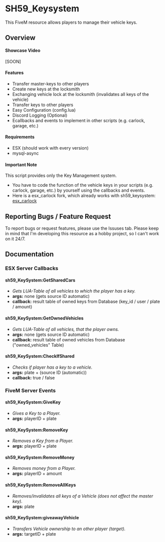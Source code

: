 # SH59_Keysystem
This FiveM resource allows players to manage their vehicle keys.

## Overview
#### Showcase Video
[SOON]

#### Features
- Transfer master-keys to other players
- Create new keys at the locksmith
- Exchanging vehicle lock at the locksmith (invalidates all keys of the vehicle)
- Transfer keys to other players
- Easy Configuration (config.lua)
- Discord Logging (Optional)
- Ecallbacks and events to implement in other scripts (e.g. carlock, garage, etc.)


#### Requirements
- ESX (should work with every version)
- mysql-async

#### Important Note
This script provides only the Key Management system.
- You have to code the function of the vehicle keys in your scripts (e.g. carlock, garage, etc.) by yourself using the callbacks and events.
- Here is a esx_carlock fork, which already works with sh59_keysystem: [esx_carlock](https://github.com/SteakHarpyie59/esx_carlock)

## Reporting Bugs / Feature Request
To report bugs or request features, please use the Issuses tab.
Please keep in mind that I'm developing this resource as a hobby project, so I can't work on it 24/7.

## Documentation
### ESX Server Callbacks

#### sh59_KeySystem:GetSharedCars
- *Gets LUA-Table of all vehicles to which the player has a key.*
- **args:** none (gets source ID automatic)
- **callback:** result table of owned keys from Database (key_id / user / plate / amount)

#### sh59_KeySystem:GetOwnedVehicles
- *Gets LUA-Table of all vehicles, that the player owns.*
- **args:** none (gets source ID automatic)
- **callback:** result table of owned vehicles from Database ("owned_vehicles" Table)

#### sh59_KeySystem:CheckIfShared
- *Checks if player has a key to a vehicle.*
- **args:** plate + (source ID (automatic))
- **callback:** true / false

### FiveM Server Events

#### sh59_KeySystem:GiveKey
- *Gives a Key to a Player.*
- **args:** playerID + plate

#### sh59_KeySystem:RemoveKey
- *Removes a Key from a Player.*
- **args:** playerID + plate

#### sh59_KeySystem:RemoveMoney
- *Removes money from a Player.*
- **args:** playerID + amount

#### sh59_KeySystem:RemoveAllKeys
- *Removes/invalidates all keys of a Vehicle (does not affect the master key).*
- **args:** plate

#### sh59_KeySystem:giveawayVehicle
- *Transfers Vehicle ownership to an other player (target).*
- **args:** targetID + plate
